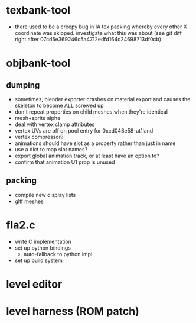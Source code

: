 # texbank-tool
- there used to be a creepy bug in IA tex packing whereby every other X coordinate
  was skipped. investigate what this was about (see git diff right after 07cd5e369246c5a4712edfd164c24698713df0cb)

# objbank-tool

## dumping
- sometimes, blender exporter crashes on material export and causes the skeleton to become ALL screwed up
- don't repeat properties on child meshes when they're identical 
- mesh+sprite alpha
- deal with vertex clamp attributes
- vertex UVs are off on pool entry for 0xcd048e58-at1land
- vertex compressor?
- animations should have slot as a property rather than just in name
- use a dict to map slot names?
- export global animation track, or at least have an option to?
- confirm that animation U1 prop is unused
## packing
- compile new display lists
- gltf meshes

# fla2.c
- write C implementation
- set up python bindings
    - auto-fallback to python impl
- set up build system

# level editor

# level harness (ROM patch)